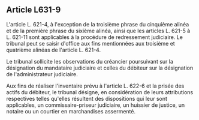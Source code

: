 Article L631-9
----
L'article L. 621-4, à l'exception de la troisième phrase du cinquième alinéa et
de la première phrase du sixième alinéa, ainsi que les articles L. 621-5 à L.
621-11 sont applicables à la procédure de redressement judiciaire. Le tribunal
peut se saisir d'office aux fins mentionnées aux troisième et quatrième alinéas
de l'article L. 621-4.

Le tribunal sollicite les observations du créancier poursuivant sur la
désignation du mandataire judiciaire et celles du débiteur sur la désignation de
l'administrateur judiciaire.

Aux fins de réaliser l'inventaire prévu à l'article L. 622-6 et la prisée des
actifs du débiteur, le tribunal désigne, en considération de leurs attributions
respectives telles qu'elles résultent des dispositions qui leur sont
applicables, un commissaire-priseur judiciaire, un huissier de justice, un
notaire ou un courtier en marchandises assermenté.
